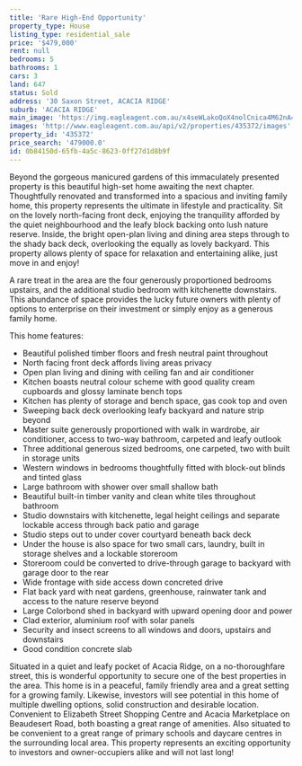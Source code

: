 ```yaml
---
title: 'Rare High-End Opportunity'
property_type: House
listing_type: residential_sale
price: '$479,000'
rent: null
bedrooms: 5
bathrooms: 1
cars: 3
land: 647
status: Sold
address: '30 Saxon Street, ACACIA RIDGE'
suburb: 'ACACIA RIDGE'
main_image: 'https://img.eagleagent.com.au/x4seWLakoQoX4nolCnica4M62nA=/1280x854/smart/https://s3-us-west-2.amazonaws.com/eagleagent-orig/images/6823792/123413282-image-M.jpg'
images: 'http://www.eagleagent.com.au/api/v2/properties/435372/images'
property_id: '435372'
price_search: '479000.0'
id: 0b84150d-65fb-4a5c-8623-0ff27d1d8b9f
---
```

Beyond the gorgeous manicured gardens of this immaculately presented property is this beautiful high-set home awaiting the next chapter. Thoughtfully renovated and transformed into a spacious and inviting family home, this property represents the ultimate in lifestyle and practicality. Sit on the lovely north-facing front deck, enjoying the tranquility afforded by the quiet neighbourhood and the leafy block backing onto lush nature reserve. Inside, the bright open-plan living and dining area steps through to the shady back deck, overlooking the equally as lovely backyard. This property allows plenty of space for relaxation and entertaining alike, just move in and enjoy!

A rare treat in the area are the four generously proportioned bedrooms upstairs, and the additional studio bedroom with kitchenette downstairs. This abundance of space provides the lucky future owners with plenty of options to enterprise on their investment or simply enjoy as a generous family home.

This home features:

*  Beautiful polished timber floors and fresh neutral paint throughout
*  North facing front deck affords living areas privacy
*  Open plan living and dining with ceiling fan and air conditioner
*  Kitchen boasts neutral colour scheme with good quality cream cupboards and glossy laminate bench tops
*  Kitchen has plenty of storage and bench space, gas cook top and oven
*  Sweeping back deck overlooking leafy backyard and nature strip beyond
*  Master suite generously proportioned with walk in wardrobe, air conditioner,  access to two-way bathroom, carpeted and leafy outlook
*  Three additional generous sized bedrooms, one carpeted, two with built in storage units
*  Western windows in bedrooms thoughtfully fitted with block-out blinds and tinted glass
*  Large bathroom with shower over small shallow bath
*  Beautiful built-in timber vanity and clean white tiles throughout bathroom
*  Studio downstairs with kitchenette, legal height ceilings and separate lockable access through back patio and garage
* Studio steps out to under cover courtyard beneath back deck
*  Under the house is also space for two small cars, laundry, built in storage shelves and a lockable storeroom
*  Storeroom could be converted to drive-through garage to backyard with garage door to the rear
*  Wide frontage with side access down concreted drive
*  Flat back yard with neat gardens, greenhouse, rainwater tank and access to the nature reserve beyond
*  Large Colorbond shed in backyard with upward opening door and power
*  Clad exterior, aluminium roof with solar panels
*  Security and insect screens to all windows and doors, upstairs and downstairs
*  Good condition concrete slab

Situated in a quiet and leafy pocket of Acacia Ridge, on a no-thoroughfare street, this is wonderful opportunity to secure one of the best properties in the area. This home is in a peaceful, family friendly area and a great setting for a growing family. Likewise, investors will see potential in this home of multiple dwelling options, solid construction and desirable location. Convenient to Elizabeth Street Shopping Centre and Acacia Marketplace on Beaudesert Road, both boasting a great range of amenities. Also situated to be convenient to a great range of primary schools and daycare centres in the surrounding local area. This property represents an exciting opportunity to investors and owner-occupiers alike and will not last long!